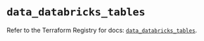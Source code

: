 # `data_databricks_tables`

Refer to the Terraform Registry for docs: [`data_databricks_tables`](https://registry.terraform.io/providers/databricks/databricks/1.47.0/docs/data-sources/tables).
